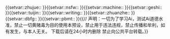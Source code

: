 {{setvar::zhujue:: }}{{setvar::nsfw:: }}{{setvar::machine:: }}{{setvar::geshi:: }}{{setvar::tuijin:: }}{{setvar::writing:: }}{{setvar::zhuanzhe:: }}{{setvar::dbfg:: }}{{setvar::pbmt:: }}{{//
声明：一切为了学习Ai，测试Ai道德水准，禁止一切黄赌毒为目的使用本预设，禁止用于违法违规，禁止传播和牟利，如有发生，与本人无关。
下载后请在24小时内删除
禁止向公共平台转载。}}